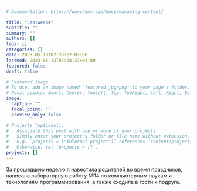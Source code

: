 ```yaml
---
# Documentation: https://wowchemy.com/docs/managing-content/

title: "Lastweek4"
subtitle: ""
summary: ""
authors: []
tags: []
categories: []
date: 2023-05-13T02:28:27+03:00
lastmod: 2023-05-13T02:28:27+03:00
featured: false
draft: false

# Featured image
# To use, add an image named `featured.jpg/png` to your page's folder.
# Focal points: Smart, Center, TopLeft, Top, TopRight, Left, Right, BottomLeft, Bottom, BottomRight.
image:
  caption: ""
  focal_point: ""
  preview_only: false

# Projects (optional).
#   Associate this post with one or more of your projects.
#   Simply enter your project's folder or file name without extension.
#   E.g. `projects = ["internal-project"]` references `content/project/deep-learning/index.md`.
#   Otherwise, set `projects = []`.
projects: []
---
```


За прошедшую неделю я навестила родителей во время праздников, написала лабораторную работу №14 по компьютерным наукам и технологиям программирования, а также сходила в гости к подруге.
